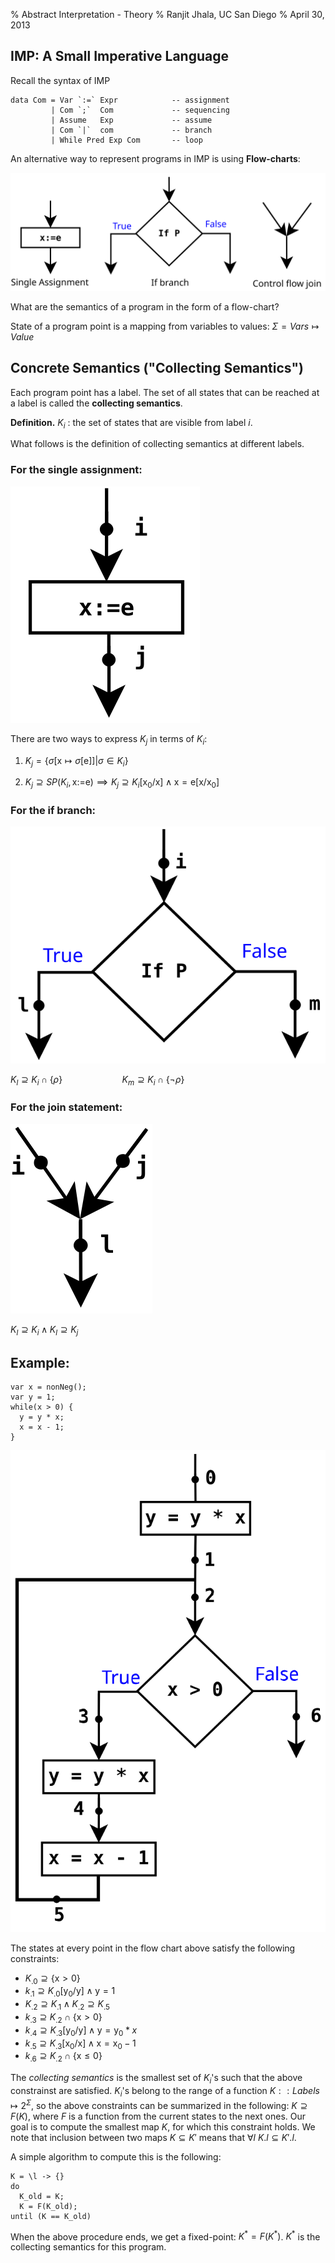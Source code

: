 % Abstract Interpretation - Theory 
% Ranjit Jhala, UC San Diego
% April 30, 2013



## IMP: A Small Imperative Language

Recall the syntax of IMP

~~~~~{.haskell}
data Com = Var `:=` Expr            -- assignment
         | Com `;`  Com             -- sequencing
         | Assume   Exp             -- assume 
         | Com `|`  com             -- branch
         | While Pred Exp Com       -- loop
~~~~~

An alternative way to represent programs in IMP is using **Flow-charts**:

![](figs/flow-charts.svg)

What are the semantics of a program in the form of a flow-chart?

State of a program point is a mapping from variables to values: $\Sigma = Vars \mapsto Value$

## Concrete Semantics ("Collecting Semantics")

Each program point has a label. The set of all states that can be reached at a
label is called the **collecting semantics**. 

**Definition.** $K_i$ : the set of states that are visible from label $i$.

What follows is the definition of collecting semantics at different labels.

### For the single assignment:

![](figs/assign.svg)

There are two ways to express $K_j$ in terms of $K_i$:

1. $K_j = \{\sigma\left[\text{x}\mapsto\sigma\left[\text{e}\right]\right] | \sigma \in K_i\}$

2. $K_j \supseteq SP(K_i, \text{x:=e}) \implies K_j \supseteq K_i[\text{x}_0/\text{x}] \wedge \text{x} = \text{e}[\text{x}/\text{x}_0]$

### For the if branch:

![](figs/if.svg)


$K_l \supseteq K_i \cap \{\rho\} \qquad\qquad\qquad K_m\supseteq K_i \cap \{\neg\rho\}$ 


### For the join statement:

![](figs/join.svg)

$K_l \supseteq K_i \wedge K_l\supseteq K_j$ 


## Example:

~~~~~{.javascript}
var x = nonNeg();
var y = 1;
while(x > 0) {
  y = y * x;
  x = x - 1;
}
~~~~~

![](figs/example.svg)

The states at every point in the flow chart above satisfy the following constraints:

- $K_{.0} \supseteq \{\text{x} > 0\}$
- $k_{.1} \supseteq K_{.0}[\text{y}_0/\text{y}] \wedge \text{y} = 1$
- $K_{.2} \supseteq K_{.1} \wedge K_{.2} \supseteq K_{.5}$
- $k_{.3} \supseteq K_{.2} \cap \{\text{x} > 0\}$
- $k_{.4} \supseteq K_{.3}[\text{y}_0/\text{y}] \wedge \text{y} = \text{y}_0 * x$
- $k_{.5} \supseteq K_{.3}[\text{x}_0/\text{x}] \wedge \text{x} = \text{x}_0 - 1$
- $k_{.6} \supseteq K_{.2} \cap \{\text{x} \leq 0\}$

The *collecting semantics* is the smallest set of $K_i$'s such that the above
constrainst are satisfied. $K_i$'s belong to the range of a function $K:: Labels
\mapsto 2^{\Sigma}$, so the above constraints can be summarized in the
following: $K \supseteq F(K)$, where $F$ is a function from the current states
to the next ones. Our goal is to compute the smallest map $K$, for which this
constraint holds. We note that inclusion between two maps $K \subseteq K'$ means 
that $\forall l\ K.l \subseteq K'.l$.

A simple algorithm to compute this is the following:

~~~~~{.javascript}
K = \l -> {}
do
  K_old = K;
  K = F(K_old);
until (K == K_old)
~~~~~

When the above procedure ends, we get a fixed-point: $K^* = F(K^*)$. $K^*$ is the 
collecting semantics for this program.


